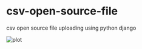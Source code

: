 # csv-open-source-file
csv open source file uploading using python django

![plot](https://imagehost7.online-image-editor.com/oie_upload/images/OIE_2019NOV_36782881_45794434/973118dGmHvkvH.png)
